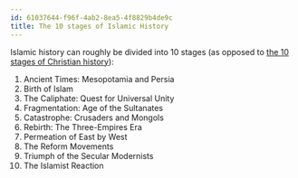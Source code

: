 ```yaml
---
id: 61037644-f96f-4ab2-8ea5-4f8829b4de9c
title: The 10 stages of Islamic History
---
```


Islamic history can roughly be divided into 10 stages (as opposed to
[the 10 stages of Christian
history](20200706164411-stages_of_christian_history)):

1.  Ancient Times: Mesopotamia and Persia
2.  Birth of Islam
3.  The Caliphate: Quest for Universal Unity
4.  Fragmentation: Age of the Sultanates
5.  Catastrophe: Crusaders and Mongols
6.  Rebirth: The Three-Empires Era
7.  Permeation of East by West
8.  The Reform Movements
9.  Triumph of the Secular Modernists
10. The Islamist Reaction
